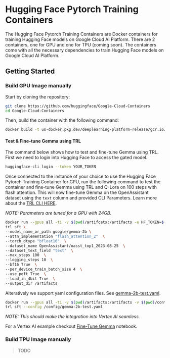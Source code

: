 # Hugging Face Pytorch Training Containers

The Hugging Face Pytorch Training Containers are Docker containers for training Hugging Face models on Google Cloud AI Platform. There are 2 containers, one for GPU and one for TPU (coming soon). The containers come with all the necessary dependencies to train Hugging Face models on Google Cloud AI Platform. 

## Getting Started

### Build GPU Image manually

Start by cloning the repository:

```bash
git clone https://github.com/huggingface/Google-Cloud-Containers
cd Google-Cloud-Containers
```

Then, build the container with the following command:

```bash
docker build -t us-docker.pkg.dev/deeplearning-platform-release/gcr.io/huggingface-pytorch-training-gpu.2.3.0.transformers.4.41.1.py310 -f containers/pytorch/training/gpu/2.3.0/transformers/4.41.1/py310/Dockerfile .
```

#### Test & Fine-tune Gemma using TRL

The command below shows how to test and fine-tune Gemma using TRL. First we need to login into Hugging Face to access the gated model. 

```bash
huggingface-cli login --token YOUR_TOKEN
``` 

Once connected to the instance of your choice to use the Hugging Face Pytorch Training Container for GPU, run the following command to test the container and fine-tune Gemma using TRL and Q-Lora on 100 steps with flash attention. This will now fine-tune Gemma on the OpenAssistant dataset using the `text` column and provided CLI Parameters. Learn more about the [TRL CLI HERE](https://huggingface.co/docs/trl/clis).

_NOTE: Parameters are tuned for a GPU with 24GB._ 

```bash
docker run --gpus all -ti -v $(pwd)/artifcats:/artifacts -e HF_TOKEN=$(cat ~/.cache/huggingface/token) us-docker.pkg.dev/deeplearning-platform-release/gcr.io/huggingface-pytorch-training-gpu.2.3.0.transformers.4.41.1.py310 \
trl sft \
--model_name_or_path google/gemma-2b \
--attn_implementation "flash_attention_2"  \
--torch_dtype "bfloat16"  \
--dataset_name OpenAssistant/oasst_top1_2023-08-25  \
--dataset_text_field "text"  \
--max_steps 100  \
--logging_steps 10  \
--bf16 True  \
--per_device_train_batch_size 4  \
--use_peft True  \
--load_in_4bit True  \
--output_dir /artifacts
```

Alteratively we support yaml configuration files. See [gemma-2b-test.yaml](gemma-2b-test.yaml).

```bash
docker run --gpus all -ti -v $(pwd)/artifacts:/artifacts -v $(pwd)/containers/pytorch/training/gemma-2b-test.yaml:/config/gemma-2b-test.yaml -e HF_TOKEN=$(cat ~/.cache/huggingface/token) us-docker.pkg.dev/deeplearning-platform-release/gcr.io/huggingface-pytorch-training-gpu.2.3.0.transformers.4.41.1.py310 \
trl sft --config /config/gemma-2b-test.yaml
```

_NOTE: This should make the integration into Vertex AI seamless._


For a Vertex AI example checkout [Fine-Tune Gemma](TODO:) notebook.  

### Build TPU Image manually

> TODO

